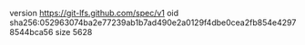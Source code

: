 version https://git-lfs.github.com/spec/v1
oid sha256:052963074ba2e77239ab1b7ad490e2a0129f4dbe0cea2fb854e42978544bca56
size 5628
